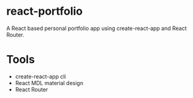 # react-portfolio
A React based personal portfolio app using create-react-app and React Router.

# Tools
* create-react-app cli
* React MDL material design
* React Router


